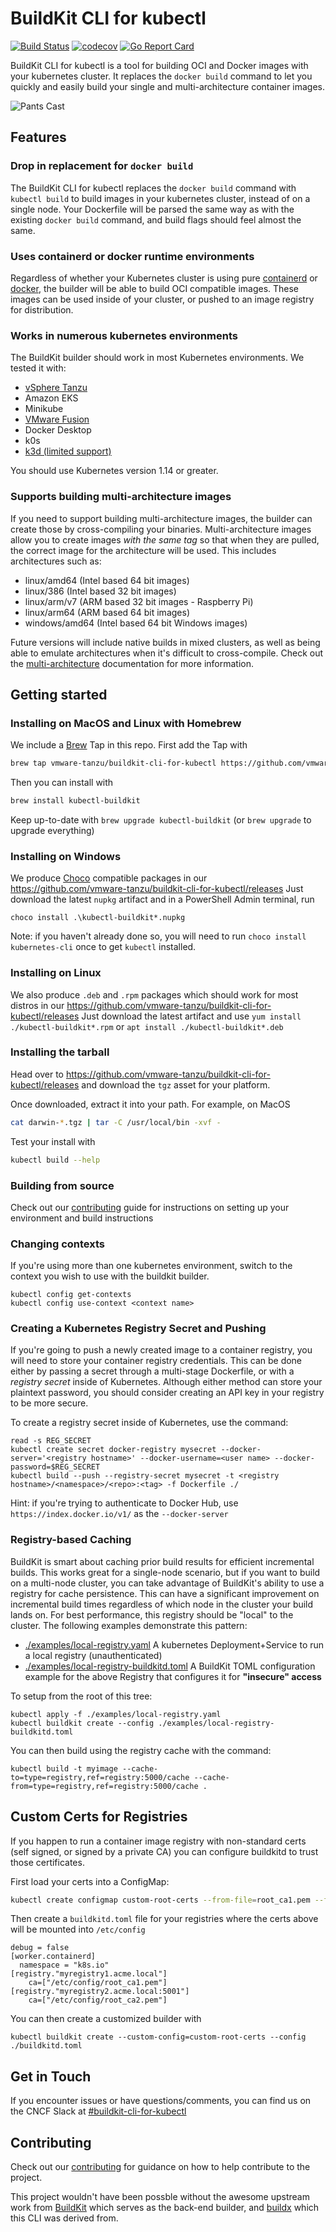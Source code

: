 # BuildKit CLI for kubectl

[![Build Status](https://github.com/vmware-tanzu/buildkit-cli-for-kubectl/actions/workflows/pull_request.yaml/badge.svg?branch=main)](https://github.com/vmware-tanzu/buildkit-cli-for-kubectl/actions/workflows/pull_request.yaml?query=workflow%3Apre-and-post-merge+branch%3Amain)
[![codecov](https://codecov.io/gh/vmware-tanzu/buildkit-cli-for-kubectl/branch/main/graph/badge.svg)](https://codecov.io/gh/vmware-tanzu/buildkit-cli-for-kubectl)
[![Go Report Card](https://goreportcard.com/badge/github.com/vmware-tanzu/buildkit-cli-for-kubectl)](https://goreportcard.com/report/github.com/vmware-tanzu/buildkit-cli-for-kubectl)


BuildKit CLI for kubectl is a tool for building OCI and Docker images with your kubernetes cluster.
It replaces the `docker build` command to let you quickly and easily build your single and
multi-architecture container images.

![Pants Cast](./docs/pants-cast.svg)

## Features

### Drop in replacement for `docker build`

The BuildKit CLI for kubectl replaces the `docker build` command with `kubectl build` to build
images in your kubernetes cluster, instead of on a single node. Your Dockerfile will be parsed
the same way as with the existing `docker build` command, and build flags should feel almost
the same.

### Uses containerd or docker runtime environments

Regardless of whether your Kubernetes cluster is using pure [containerd](https://containerd.io) or
[docker](https://docker.com), the builder will be able to build OCI compatible images. These
images can be used inside of your cluster, or pushed to an image registry for distribution.

### Works in numerous kubernetes environments

The BuildKit builder should work in most Kubernetes environments. We tested it with:

  * [vSphere Tanzu](./docs/installing.md#vmware-vsphere-tanzu)
  * Amazon EKS
  * Minikube
  * [VMware Fusion](./docs/installing.md#vmware-fusion)
  * Docker Desktop
  * k0s
  * [k3d (limited support)](./docs/installing.md#k3d)

You should use Kubernetes version 1.14 or greater.


### Supports building multi-architecture images

If you need to support building multi-architecture images, the builder can create those by
cross-compiling your binaries. Multi-architecture images allow you to create images _with the same tag_
so that when they are pulled, the correct image for the architecture will be used. This includes
architectures such as:

 * linux/amd64 (Intel based 64 bit images)
 * linux/386 (Intel based 32 bit images)
 * linux/arm/v7 (ARM based 32 bit images - Raspberry Pi)
 * linux/arm64 (ARM based 64 bit images)
 * windows/amd64 (Intel based 64 bit Windows images)

Future versions will include native builds in mixed clusters, as well as being able to
emulate architectures when it's difficult to cross-compile. Check out the [multi-architecture](./docs/multiarch.md)
documentation for more information.

## Getting started

### Installing on MacOS and Linux with Homebrew

We include a [Brew](https://docs.brew.sh/) Tap in this repo.  First add the Tap with
```sh
brew tap vmware-tanzu/buildkit-cli-for-kubectl https://github.com/vmware-tanzu/buildkit-cli-for-kubectl
```

Then you can install with
```sh
brew install kubectl-buildkit
```

Keep up-to-date with  `brew upgrade kubectl-buildkit` (or `brew upgrade` to upgrade everything)

### Installing on Windows

We produce [Choco](https://docs.chocolatey.org/) compatible packages in our https://github.com/vmware-tanzu/buildkit-cli-for-kubectl/releases
Just download the latest `nupkg` artifact and in a PowerShell Admin terminal, run
```
choco install .\kubectl-buildkit*.nupkg
```

Note: if you haven't already done so, you will need to run `choco install kubernetes-cli` once to get `kubectl` installed.
### Installing on Linux

We also produce `.deb` and `.rpm` packages which should work for most distros in our https://github.com/vmware-tanzu/buildkit-cli-for-kubectl/releases
Just download the latest artifact and use `yum install ./kubectl-buildkit*.rpm` or `apt install ./kubectl-buildkit*.deb`

### Installing the tarball

Head over to https://github.com/vmware-tanzu/buildkit-cli-for-kubectl/releases and download the `tgz` asset for your platform.

Once downloaded, extract it into your path.  For example, on MacOS
```sh
cat darwin-*.tgz | tar -C /usr/local/bin -xvf -
```

Test your install with
```sh
kubectl build --help
```

### Building from source

Check out our [contributing](./CONTRIBUTING.md) guide for instructions on setting up your environment and build instructions

### Changing contexts

If you're using more than one kubernetes environment, switch to the context you wish to use with
the buildkit builder.

```
kubectl config get-contexts
kubectl config use-context <context name>
```

### Creating a Kubernetes Registry Secret and Pushing

If you're going to push a newly created image to a container registry, you will need to store your
container registry credentials. This can be done either by passing a secret through a multi-stage
Dockerfile, or with a *registry secret* inside of Kubernetes.  Although either method can store your
plaintext password, you should consider creating an API key in your registry to be more secure.

To create a registry secret inside of Kubernetes, use the command:

```
read -s REG_SECRET
kubectl create secret docker-registry mysecret --docker-server='<registry hostname>' --docker-username=<user name> --docker-password=$REG_SECRET
kubectl build --push --registry-secret mysecret -t <registry hostname>/<namespace>/<repo>:<tag> -f Dockerfile ./
```

Hint: if you're trying to authenticate to Docker Hub, use `https://index.docker.io/v1/` as the `--docker-server`

### Registry-based Caching

BuildKit is smart about caching prior build results for efficient incremental
builds.  This works great for a single-node scenario, but if you want to build
on a multi-node cluster, you can take advantage of BuildKit's ability to use a
registry for cache persistence.  This can have a significant improvement on
incremental build times regardless of which node in the cluster your build lands
on.  For best performance, this registry should be "local" to the cluster.  The
following examples demonstrate this pattern:

* [./examples/local-registry.yaml](./examples/local-registry.yaml) A kubernetes Deployment+Service to run a local registry (unauthenticated)
* [./examples/local-registry-buildkitd.toml](./examples/local-registry-buildkitd.toml) A BuildKit TOML configuration example for the above Registry that configures it for **"insecure" access**

To setup from the root of this tree:
```
kubectl apply -f ./examples/local-registry.yaml
kubectl buildkit create --config ./examples/local-registry-buildkitd.toml
```

You can then build using the registry cache with the command:
```
kubectl build -t myimage --cache-to=type=registry,ref=registry:5000/cache --cache-from=type=registry,ref=registry:5000/cache .
```

## Custom Certs for Registries

If you happen to run a container image registry with non-standard certs (self signed, or signed by a private CA)
you can configure buildkitd to trust those certificates.

First load your certs into a ConfigMap:
```sh
kubectl create configmap custom-root-certs --from-file=root_ca1.pem --from-file=root_ca2.pem
```

Then create a `buildkitd.toml` file for your registries where the certs above will be mounted into `/etc/config`
```
debug = false
[worker.containerd]
  namespace = "k8s.io"
[registry."myregistry1.acme.local"]
    ca=["/etc/config/root_ca1.pem"]
[registry."myregistry2.acme.local:5001"]
    ca=["/etc/config/root_ca2.pem"]
```

You can then create a customized builder with
```
kubectl buildkit create --custom-config=custom-root-certs --config ./buildkitd.toml
```

## Get in Touch

If you encounter issues or have questions/comments, you can find us on the CNCF Slack at
[#buildkit-cli-for-kubectl](https://cloud-native.slack.com/messages/buildkit-cli-for-kubectl)

## Contributing

Check out our [contributing](./CONTRIBUTING.md) for guidance on how to help contribute to the project.

This project wouldn't have been possble without the awesome upstream work from [BuildKit](https://github.com/moby/buildkit) which serves as the back-end builder, and [buildx](https://github.com/docker/buildx) which this CLI was derived from.
